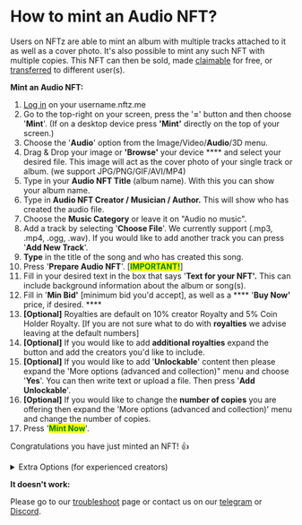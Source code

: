 # How to mint an Audio NFT?

Users on NFTz are able to mint an album with multiple tracks attached to it as well as a cover photo. It's also possible to mint any such NFT with multiple copies. This NFT can then be sold, made [claimable](how-do-you-create-a-claimable-free-nft.md) for free, or [transferred](how-to-transfer-an-nft.md) to different user(s).&#x20;



**Mint an Audio NFT:**

1. &#x20;[Log in](../../users-guide/welcome/how-do-you-login-to-nftz.me.md) on your username.nftz.me&#x20;
2. Go to the top-right on your screen, press the '**=**' button and then choose '**Mint**'. (If on a desktop device press **'Mint'** directly on the top of your screen.)
3. Choose the '**Audio**' option from the Image/Video/**Audio**/3D menu.&#x20;
4. Drag & Drop your image or **'Browse'**  your device **** and select your desired file. This image will act as the cover photo of your single track or album. (we support JPG/PNG/GIF/AVI/MP4)
5. Type in your **Audio NFT Title** (album name). With this you can show your album name. &#x20;
6. Type in **Audio NFT Creator / Musician / Author.** This will show who has created the audio file.
7. Choose the **Music Category** or leave it on "Audio no music".&#x20;
8. Add a track by selecting '**Choose File**'. We currently support (.mp3, .mp4, .ogg, .wav). If you would like to add another track you can press '**Add New Track**'.&#x20;
9. **Type** in the title of the song and who has created this song.&#x20;
10. Press '**Prepare Audio NFT**'. \[<mark style="color:green;">**IMPORTANT!**</mark>]
11. Fill in your desired text in the box that says '**Text for your NFT'.** This can include background information about the album or song(s).&#x20;
12. Fill in '**Min Bid'** \[minimum bid you'd accept], as well as a **** '**Buy Now'** price, if desired. ****&#x20;
13. **\[Optional]** Royalties are default on 10% creator Royalty and 5% Coin Holder Royalty.              \[If you are not sure what to do with **royalties** we advise leaving at the default numbers]   &#x20;
14. **\[Optional]** If you would like to add **additional royalties** expand the button and add the creators you'd like to include.&#x20;
15. **\[Optional]** If you would like to add '**Unlockable**' content then please expand the 'More options (advanced and collection)" menu and choose '**Yes**'. You can then write text or upload a file. Then press '**Add Unlockable**'.&#x20;
16. **\[Optional]** If you would like to change the **number of copies** you are offering then expand the 'More options (advanced and collection)' menu and change the number of copies.&#x20;
17. Press '<mark style="color:green;">**Mint Now**</mark>'.



Congratulations you have just minted an NFT! :thumbsup:

<details>

<summary>Extra Options (for experienced creators)</summary>

**\[Extra 1:** [**Additional Royalties**](royalties.md)**]**

It's possible to give other creators a royalty % on each sell of a NFT. There is no maximum of creators that can be added.&#x20;

1. Choose 'Deso Wallet' or 'Creator Coin' (Deso Wallet goes straight to the wallet of the creator. If you choose Creator Coin; the royalty will be used to buy an invisible amount creator Coin of that creator. This will drive the price up of their creator coin.&#x20;
2. Choose the % you want to give. The minimum is 0.01%.
3. Choose the creator you want to give royalty and press **'Add'**

****

**\[Extra 2: More Options (advanced and collection)]**

#### _2A: NFT Category and Copies_&#x20;

* You can change the NFT Category by Pressing 'Art'. The default is Art.&#x20;
* You can change the amount of copies by pressing right of **'Copies'**. The default is '1'



_**2B**_ [_**Unlockable Content**_](how-to-add-unlockable-content-advanced.md)_****_

A. In the more options (advanced and collection) menu it's possible to set unlockable content By switching to '**Yes**'

B1. You can write a text that will be transfered with the single or serial NFT.

B2 You can also add a file or a zip. A zip file can be used if it includes multiple files or is a really large file.&#x20;

C. Press '**Add Unlockable**'.



_**2C: Add extra / collection data**_

* To know more about this feature; go directly to [Traits by Extradata](how-to-add-traits-to-your-nft-by-form-expert.md)



**\[Extra 3:** [**Image Storage**](how-to-store-an-image-on-ipfs-pinata-advanced.md)**]**&#x20;

In the begin screen of the mint page underneath 'Image Storage' it's possible to change the place where you store your image.&#x20;

Currently you can choose:

1. **'Deso'**
2. **'IPFS'**
3. **'Arweave'** (For Arweave you need a URL Link)&#x20;

</details>



**It doesn't work:**

Please go to our [troubleshoot](../../troubleshoot/troubleshoot.md) page or contact us on our [telegram](https://t.me/+qdNeX8CYB\_swZTQx) or [Discord](https://discord.gg/jQ34WMMZce).&#x20;
